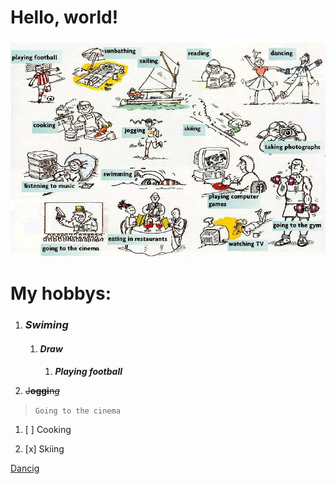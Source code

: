 # Hello, world!

![hobbys](hobbies.jpg)

**My hobbys**:
=

1. ### _Swiming_
   1. #### **_Draw_** #
         1. ***Playing football***

2. ~~J**oggi**n*g*~~

>``Going to the cinema`` 

1. [ ] Cooking
   
2. [x] Skiing 
   
[Dancig][1]

[1]: https://ru.wikipedia.org/wiki/Танец

